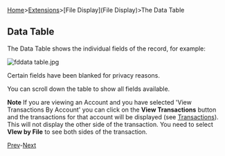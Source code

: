 [Home](https://bitbucket.org/mikerb/moneydance-2019/wiki/Home)>[Extensions](https://bitbucket.org/mikerb/moneydance-2019/wiki/Extensions)>[File Display](File Display)>The Data Table

## Data Table

The Data Table shows the individual fields of  the record, for example:

![fddata table.jpg](https://bitbucket.org/repo/4oKeEz/images/1035279512-fddata%20table.jpg)

Certain fields have been blanked for privacy reasons.

You can scroll down the table to show all fields available.

**Note** If you are viewing an Account and you have selected 'View Transactions By Account' you can click on the **View Transactions** button and the transactions for that account will be displayed (see [Transactions](FDTrans)).  This will not display the other side of the transaction.  You need to select **VIew by File** to see both sides of the transaction.

[Prev](FDTree)-[Next](FDTrans)